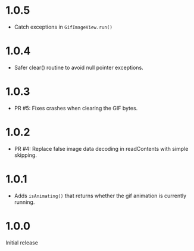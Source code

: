 # 1.0.5

* Catch exceptions in ``GifImageView.run()``

# 1.0.4

* Safer clear() routine to avoid null pointer exceptions.

# 1.0.3

* PR #5: Fixes crashes when clearing the GIF bytes.

# 1.0.2

* PR #4: Replace false image data decoding in readContents with simple skipping.

# 1.0.1

* Adds ``isAnimating()`` that returns whether the gif animation is currently running.

# 1.0.0

Initial release
